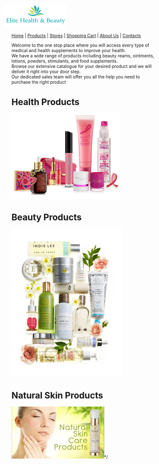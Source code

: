 <html>
  <body>
    <img src="logo.PNG" alt="Elite Health and Beaty Logo">
    <ul>
      <a href="index.php">Home</a> |
      <a href="prodcuts.php">Products</a> |
        <a href="stores.php">Stores</a> |
        <a href="cart.php">Shopping Cart</a> |
        <a href="about.php">About Us</a> |
      <a href="contact.php">Contacts</a>
      <br>
      <p>Welcome to the one stop place where you will access every type of medical and health supplements to improve your health.<br>
We have a wide range of products including beauty reams, ointments, lotions, powders, stimulants, and food supplements.<br>
Browse our extensive catalogue for your desired product and we will deliver it right into your door step.<br>
Our dedicated sales team will offer you all the help you need to purchase the right product<br>
      <h1> Health Products</h1>
       <img src="health-beauty-products-3-h350_orig.jpg">
      <br>
       <h1> Beauty Products</h1>
       <img src="green-beauty-.jpg">
      <br>
      <h1> Natural Skin Products </h1>
      <img src="skin.jpg">*/
  </body>
    
  </html>
